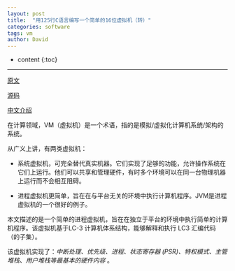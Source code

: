 ```yaml
---
layout: post
title:  "用125行C语言编写一个简单的16位虚拟机（转）"
categories: software
tags: vm
author: David
---
```


* content
{:toc}

---


[原文](https://www.andreinc.net/2021/12/01/writing-a-simple-vm-in-less-than-125-lines-of-c)

[源码](https://github.com/nomemory/lc3-vm)

[中文介绍](https://mp.weixin.qq.com/s/k0-PJFqVDnNpaypO1GFtzA)


在计算领域，VM（虚拟机）是一个术语，指的是模拟/虚拟化计算机系统/架构的系统。

从广义上讲，有两类虚拟机：

* 系统虚拟机，可完全替代真实机器。它们实现了足够的功能，允许操作系统在它们上运行。他们可以共享和管理硬件，有时多个环境可以在同一台物理机器上运行而不会相互阻碍。

* 进程虚拟机更简单，旨在在与平台无关的环境中执行计算机程序。JVM是进程虚拟机的一个很好的例子。

本文描述的是一个简单的进程虚拟机，旨在在独立于平台的环境中执行简单的计算机程序。该虚拟机基于LC-3 计算机体系结构，能够解释和执行 LC3 汇编代码（的子集）。

该虚拟机实现了：*中断处理、优先级、进程、状态寄存器 (PSR)、特权模式、主管堆栈、用户堆栈等最基本的硬件内容* 。



